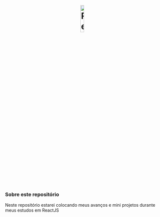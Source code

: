<div align="center">
  <h1><img src="https://user-images.githubusercontent.com/99208505/181819531-80fba527-41ed-444b-9d78-3481a1cc1dbb.gif" width="15%" alt="React"></h1>
</div>
<div>
  <h3>Sobre este repositório</h3>
  <p>Neste repositório estarei colocando meus avanços e mini projetos durante meus estudos em ReactJS</p>
</div>

